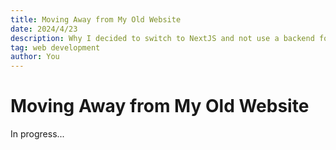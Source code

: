 ```yaml
---
title: Moving Away from My Old Website
date: 2024/4/23
description: Why I decided to switch to NextJS and not use a backend for my new website.
tag: web development
author: You
---
```


# Moving Away from My Old Website

In progress...